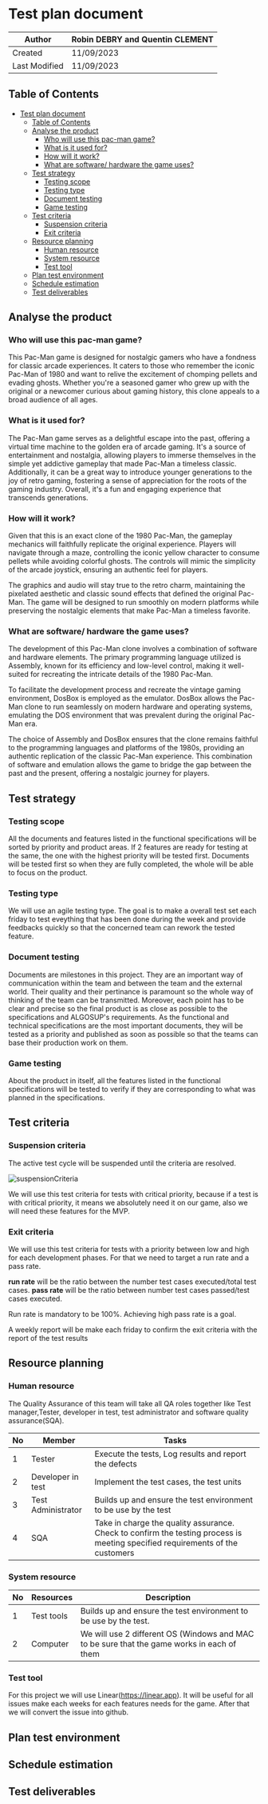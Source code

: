 # Test plan document

|Author|Robin DEBRY and Quentin CLEMENT|
|---|---|
|Created|11/09/2023|
|Last Modified|11/09/2023|

## Table of Contents

- [Test plan document](#test-plan-document)
  - [Table of Contents](#table-of-contents)
  - [Analyse the product](#analyse-the-product)
    - [Who will use this pac-man game?](#who-will-use-this-pac-man-game)
    - [What is it used for?](#what-is-it-used-for)
    - [How will it work?](#how-will-it-work)
    - [What are software/ hardware the game uses?](#what-are-software-hardware-the-game-uses)
  - [Test strategy](#test-strategy)
    - [Testing scope](#testing-scope)
    - [Testing type](#testing-type)
    - [Document testing](#document-testing)
    - [Game testing](#game-testing)
  - [Test criteria](#test-criteria)
    - [Suspension criteria](#suspension-criteria)
    - [Exit criteria](#exit-criteria)
  - [Resource planning](#resource-planning)
    - [Human resource](#human-resource)
    - [System resource](#system-resource)
    - [Test tool](#test-tool)
  - [Plan test environment](#plan-test-environment)
  - [Schedule estimation](#schedule-estimation)
  - [Test deliverables](#test-deliverables)

## Analyse the product

### Who will use this pac-man game?

This Pac-Man game is designed for nostalgic gamers who have a fondness for classic arcade experiences. It caters to those who remember the iconic Pac-Man of 1980 and want to relive the excitement of chomping pellets and evading ghosts. Whether you're a seasoned gamer who grew up with the original or a newcomer curious about gaming history, this clone appeals to a broad audience of all ages.

### What is it used for?

The Pac-Man game serves as a delightful escape into the past, offering a virtual time machine to the golden era of arcade gaming. It's a source of entertainment and nostalgia, allowing players to immerse themselves in the simple yet addictive gameplay that made Pac-Man a timeless classic. Additionally, it can be a great way to introduce younger generations to the joy of retro gaming, fostering a sense of appreciation for the roots of the gaming industry. Overall, it's a fun and engaging experience that transcends generations.

### How will it work?

Given that this is an exact clone of the 1980 Pac-Man, the gameplay mechanics will faithfully replicate the original experience. Players will navigate through a maze, controlling the iconic yellow character to consume pellets while avoiding colorful ghosts. The controls will mimic the simplicity of the arcade joystick, ensuring an authentic feel for players.

The graphics and audio will stay true to the retro charm, maintaining the pixelated aesthetic and classic sound effects that defined the original Pac-Man. The game will be designed to run smoothly on modern platforms while preserving the nostalgic elements that make Pac-Man a timeless favorite.

### What are software/ hardware the game uses?

The development of this Pac-Man clone involves a combination of software and hardware elements. The primary programming language utilized is Assembly, known for its efficiency and low-level control, making it well-suited for recreating the intricate details of the 1980 Pac-Man.

To facilitate the development process and recreate the vintage gaming environment, DosBox is employed as the emulator. DosBox allows the Pac-Man clone to run seamlessly on modern hardware and operating systems, emulating the DOS environment that was prevalent during the original Pac-Man era.

The choice of Assembly and DosBox ensures that the clone remains faithful to the programming languages and platforms of the 1980s, providing an authentic replication of the classic Pac-Man experience. This combination of software and emulation allows the game to bridge the gap between the past and the present, offering a nostalgic journey for players.

## Test strategy

### Testing scope

All the documents and features listed in the functional specifications will be sorted by priority and product areas. If 2 features are ready for testing at the same, the one with the highest priority will be tested first. Documents will be tested first so when they are fully completed, the whole will be able to focus on the product.

### Testing type

We will use an agile testing type. The goal is to make a overall test set each friday to test eveything that has been done during the week and provide feedbacks quickly so that the concerned team can rework the tested feature.

### Document testing

Documents are milestones in this project. They are an important way of communication within the team and between the team and the external world. Their quality and their pertinance is paramount so the whole way of thinking of the team can be transmitted. Moreover, each point has to be clear and precise so the final product is as close as possible to the specifications and ALGOSUP's requirements.
As the functional and technical specifications are the most important documents, they will be tested as a priority and published as soon as possible so that the teams can base their production work on them.

### Game testing

About the product in itself, all the features listed in the functional specifications will be tested to verify if they are corresponding to what was planned in the specifications.

## Test criteria

### Suspension criteria

The active test cycle will be suspended until the criteria are resolved.

![suspensionCriteria](../pictures/qa/suspensionCriteria.png)

We will use this test criteria for tests with critical priority, because if a test is with critical priority, it means we absolutely need it on our game, also we will need these features for the MVP.

### Exit criteria

We will use this test criteria for tests with a priority between low and high for each development phases.
For that we need to target a run rate and a pass rate.

**run rate** will be the ratio between the number test cases executed/total test cases.
**pass rate** will be the ratio between number test cases passed/test cases executed.

Run rate is mandatory to be 100%.
Achieving high pass rate is a goal.

A weekly report will be make each friday to confirm the exit criteria with the report of the test results

## Resource planning

### Human resource

The Quality Assurance of this team will take all QA roles together like Test manager,Tester, developer in test, test administrator and software quality assurance(SQA).

|No|Member|Tasks|
|---|---|---|
|1|Tester|Execute the tests, Log results and report the defects|
|2|Developer in test|Implement the test cases, the test units|
|3|Test Administrator|Builds up and ensure the test environment to be use by the test|
|4|SQA|Take in charge the quality assurance. Check to confirm the testing process is meeting specified requirements of the customers|

### System resource

|No|Resources|Description|
|---|---|---|
|1|Test tools|Builds up and ensure the test environment to be use by the test.|
|2|Computer|We will use 2 different OS (Windows and MAC to be sure that the game works in each of them|

### Test tool

For this project we will use Linear(https://linear.app). It will be useful for all issues make each weeks for each features needs for the game. After that we will convert the issue into github.

## Plan test environment

## Schedule estimation

## Test deliverables